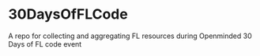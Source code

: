 # 30DaysOfFLCode
A repo for collecting and aggregating FL resources during Openminded 30  Days of FL code event 
